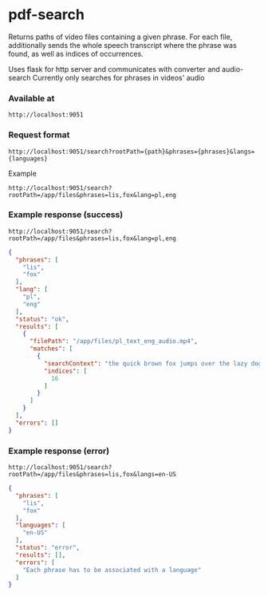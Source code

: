 # pdf-search

Returns paths of video files containing a given phrase.
For each file, additionally sends the whole speech transcript where the phrase was found,
as well as indices of occurrences.

Uses flask for http server and communicates with converter and audio-search
Currently only searches for phrases in videos' audio

### Available at

`http://localhost:9051`

### Request format

`http://localhost:9051/search?rootPath={path}&phrases={phrases}&langs={languages}`

Example

`http://localhost:9051/search?rootPath=/app/files&phrases=lis,fox&lang=pl,eng`

### Example response (success)

`http://localhost:9051/search?rootPath=/app/files&phrases=lis,fox&lang=pl,eng`

```json
{
  "phrases": [
    "lis",
    "fox"
  ],
  "lang": [
    "pl",
    "eng"
  ],
  "status": "ok",
  "results": [
    {
      "filePath": "/app/files/pl_text_eng_audio.mp4",
      "matches": [
        {
          "searchContext": "the quick brown fox jumps over the lazy dog",
          "indices": [
            16
          ]
        }
      ]
    }
  ],
  "errors": []
}
```

### Example response (error)

`http://localhost:9051/search?rootPath=/app/files&phrases=lis,fox&langs=en-US`

```json
{
  "phrases": [
    "lis",
    "fox"
  ],
  "languages": [
    "en-US"
  ],
  "status": "error",
  "results": [],
  "errors": [
    "Each phrase has to be associated with a language"
  ]
}
```
